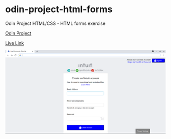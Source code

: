 # odin-project-html-forms
Odin Project HTML/CSS - HTML forms exercise

[Odin Project](https://web.archive.org/web/20210126234520/https://www.theodinproject.com/courses/html-and-css/lessons/html-forms)

[Live Link](https://jdegand.github.io/odin-project-html-forms/)

![Screenshot](screenshot.png)
